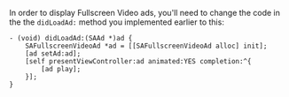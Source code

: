 In order to display Fullscreen Video ads, you'll need to change the code in the the `didLoadAd:` method you implemented earlier to this:

```
- (void) didLoadAd:(SAAd *)ad {
    SAFullscreenVideoAd *ad = [[SAFullscreenVideoAd alloc] init];
    [ad setAd:ad];
    [self presentViewController:ad animated:YES completion:^{
    	[ad play];
    }];
}

```
